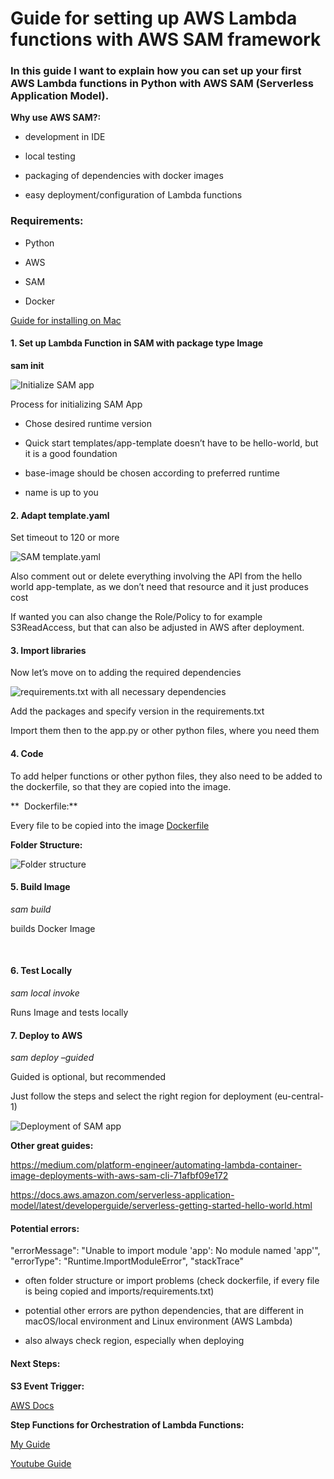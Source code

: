 # Guide for setting up AWS Lambda functions with AWS SAM framework
### In this guide I want to explain how you can set up your first AWS Lambda functions in Python with AWS SAM (Serverless Application Model).


**Why use AWS SAM?:**

  - development in IDE

  - local testing

  - packaging of dependencies with docker images

  - easy deployment/configuration of Lambda functions

### Requirements:

  - Python

  - AWS

  - SAM

  - Docker

[Guide for installing on Mac](https://docs.aws.amazon.com/serverless-application-model/latest/developerguide/serverless-sam-cli-install-mac.html)


#### 1\. Set up Lambda Function in SAM with package type Image

**sam init**

![Initialize SAM app](images/init.png)

Process for initializing SAM App

  - Chose desired runtime version

  - Quick start templates/app-template doesn’t have to be hello-world,
    but it is a good foundation

  - base-image should be chosen according to preferred runtime

  - name is up to you

#### **2. Adapt template.yaml**

Set timeout to 120 or more

![SAM template.yaml](images/template.png)

Also comment out or delete everything involving the API from the hello world
app-template, as we don’t need that resource and it just produces cost

If wanted you can also change the Role/Policy to for example
S3ReadAccess, but that can also be adjusted in AWS after deployment.

#### **3. Import libraries**

Now let’s move on to adding the required dependencies


![requirements.txt with all necessary dependencies](images/requirements.png)

Add the packages and specify version in the requirements.txt

Import them then to the app.py or other python files, where you need
them


#### **4. Code**

To add helper functions or other python files, they also need to be
added to the dockerfile, so that they are copied into the image.

**  Dockerfile:**

Every file to be copied into the image
[Dockerfile](images/dockerfile.png)

**Folder Structure:**

![Folder structure](images/folder_structure.png)


#### **5. Build Image**

*sam build*

builds Docker Image

 

#### **6. Test Locally**


*sam local invoke*

Runs Image and tests locally


#### **7. Deploy to AWS**


*sam deploy –guided*

Guided is optional, but recommended

Just follow the steps and select the right region for deployment
(eu-central-1)

![Deployment of SAM app](images/deploy.png)


**Other great guides:**

<https://medium.com/platform-engineer/automating-lambda-container-image-deployments-with-aws-sam-cli-71afbf09e172>

https://docs.aws.amazon.com/serverless-application-model/latest/developerguide/serverless-getting-started-hello-world.html

#### Potential errors:

"errorMessage": "Unable to import module 'app': No module named 'app'",
"errorType": "Runtime.ImportModuleError", "stackTrace"

  - often folder structure or import problems (check dockerfile, if
    every file is being copied and imports/requirements.txt)

  - potential other errors are python dependencies, that are different in
    macOS/local environment and Linux environment (AWS Lambda)

  - also always check region, especially when deploying


#### Next Steps:

**S3 Event Trigger:**

[AWS Docs](https://docs.aws.amazon.com/lambda/latest/dg/with-s3-example.html)

**Step Functions for Orchestration of Lambda Functions:**

[My Guide](https://github.com/SamiHaddouti/Orchestrate-Lambda-Functions-with-Step-Functions)

[Youtube Guide](https://www.youtube.com/watch?v=KcoLDAhLpbg)
